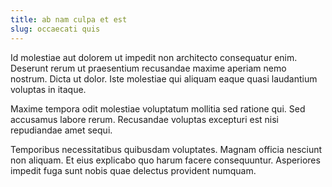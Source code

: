 ```yaml
---
title: ab nam culpa et est
slug: occaecati quis
---
```


Id molestiae aut dolorem ut impedit non architecto consequatur enim. Deserunt rerum ut praesentium recusandae maxime aperiam nemo nostrum. Dicta ut dolor. Iste molestiae qui aliquam eaque quasi laudantium voluptas in itaque.

Maxime tempora odit molestiae voluptatum mollitia sed ratione qui. Sed accusamus labore rerum. Recusandae voluptas excepturi est nisi repudiandae amet sequi.

Temporibus necessitatibus quibusdam voluptates. Magnam officia nesciunt non aliquam. Et eius explicabo quo harum facere consequuntur. Asperiores impedit fuga sunt nobis quae delectus provident numquam.
